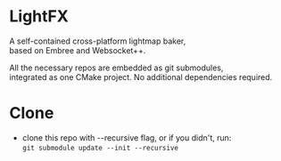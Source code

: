 # LightFX
A self-contained cross-platform lightmap baker,<br>
based on Embree and Websocket++.

All the necessary repos are embedded as git submodules,<br>
integrated as one CMake project. No additional dependencies required.

# Clone
* clone this repo with --recursive flag, or if you didn't, run:<br>
`git submodule update --init --recursive`

